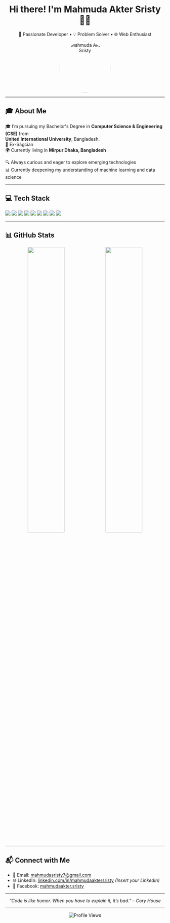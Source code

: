 <h1 align="center">Hi there! I'm Mahmuda Akter Sristy 👩‍💻</h1>
<p align="center">🌱 Passionate Developer • 💡 Problem Solver • 🌐 Web Enthusiast</p>

<p align="center">
  <img src="https://avatars.githubusercontent.com/u/your-profile-image-url" width="160" alt="Mahmuda Akter Sristy" style="border-radius: 50%;" />
</p>

---

## 🎓 About Me

🎓 I’m pursuing my Bachelor's Degree in **Computer Science & Engineering (CSE)** from  
**United International University**, Bangladesh.  
💼 Ex-Sagcian  
🌍 Currently living in **Mirpur Dhaka, Bangladesh**

🔍 Always curious and eager to explore emerging technologies  
📊 Currently deepening my understanding of machine learning and data science

---

## 💻 Tech Stack

<p>
  <img src="https://img.shields.io/badge/C-00599C?style=flat&logo=c&logoColor=white"/>
  <img src="https://img.shields.io/badge/C++-00599C?style=flat&logo=c%2B%2B&logoColor=white"/>
  <img src="https://img.shields.io/badge/Python-3776AB?style=flat&logo=python&logoColor=white"/>
  <img src="https://img.shields.io/badge/PHP-777BB4?style=flat&logo=php&logoColor=white"/>
  <img src="https://img.shields.io/badge/HTML5-E34F26?style=flat&logo=html5&logoColor=white"/>
  <img src="https://img.shields.io/badge/CSS3-1572B6?style=flat&logo=css3&logoColor=white"/>
  <img src="https://img.shields.io/badge/JavaScript-F7DF1E?style=flat&logo=javascript&logoColor=black"/>
  <img src="https://img.shields.io/badge/MySQL-4479A1?style=flat&logo=mysql&logoColor=white"/>
  <img src="https://img.shields.io/badge/Jupyter-F37626?style=flat&logo=jupyter&logoColor=white"/>
</p>

---

## 📊 GitHub Stats

<p align="center">
  <img src="https://github-readme-stats.vercel.app/api?username=MSristy&show_icons=true&theme=tokyonight" width="48%"/>
  <img src="https://github-readme-stats.vercel.app/api/top-langs/?username=MSristy&layout=compact&theme=tokyonight" width="48%"/>
</p>

---

## 📬 Connect with Me

- 📧 Email: [mahmudasristy7@gmail.com](mailto:mahmudasristy7@gmail.com)  
- 🌐 LinkedIn: [linkedin.com/in/mahmudaaktersristy](#) *(Insert your LinkedIn)*  
- 📘 Facebook: [mahmudaakter.sristy](https://facebook.com/mahmudaakter.sristy)

---

<p align="center"><i>“Code is like humor. When you have to explain it, it’s bad.” – Cory House</i></p>

---

<p align="center">
  <img src="https://komarev.com/ghpvc/?username=MSristy&label=Profile%20Views&color=blueviolet&style=flat" alt="Profile Views"/>
</p>
